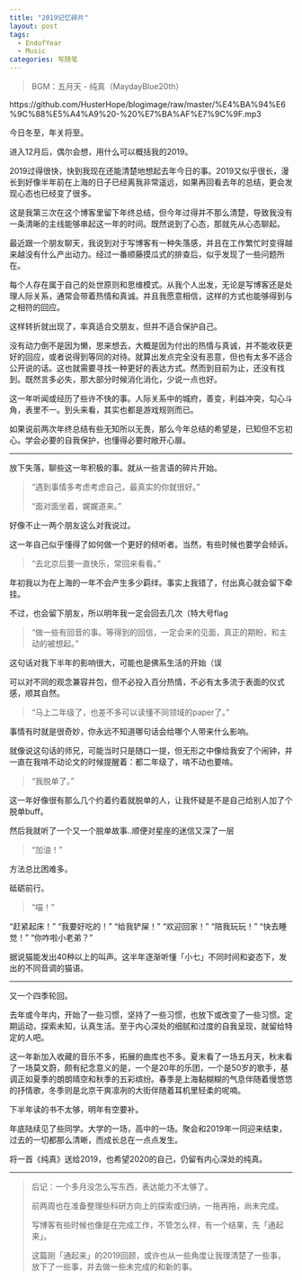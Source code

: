 ```yaml
---
title: "2019记忆碎片"
layout: post
tags:
  - EndofYear
  - Music
categories: 写随笔
---
```


<!-- more -->

> BGM：五月天 - 纯真（MaydayBlue20th）

<p>https://github.com/HusterHope/blogimage/raw/master/%E4%BA%94%E6%9C%88%E5%A4%A9%20-%20%E7%BA%AF%E7%9C%9F.mp3</p>

今日冬至，年关将至。

进入12月后，偶尔会想，用什么可以概括我的2019。

2019过得很快，快到我现在还能清楚地想起去年今日的事。2019又似乎很长，漫长到好像半年前在上海的日子已经离我非常遥远，如果再回看去年的总结，更会发现心态也已经变了很多。

这是我第三次在这个博客里留下年终总结，但今年过得并不那么清楚，导致我没有一条清晰的主线能够串起这一年的时间。既然说到了心态，那就先从心态聊起。

最近跟一个朋友聊天，我说到对于写博客有一种失落感，并且在工作繁忙时变得越来越没有什么产出动力。经过一番顺藤摸瓜式的排查后，似乎发现了一些问题所在。

每个人存在属于自己的处世原则和思维模式。从我个人出发，无论是写博客还是处理人际关系，通常会带着热情和真诚。并且我愿意相信，这样的方式也能够得到与之相符的回应。

这样转折就出现了，率真适合交朋友，但并不适合保护自己。

没有动力倒不是因为懒，思来想去，大概是因为付出的热情与真诚，并不能收获更好的回应，或者说得到等同的对待。就算出发点完全没有恶意，但也有太多不适合公开说的话。这也就需要寻找一种更好的表达方式。然而到目前为止，还没有找到。既然言多必失，那大部分时候消化消化，少说一点也好。

这一年听闻或经历了些许不快的事。人际关系中的城府，善变，利益冲突，勾心斗角，表里不一。到头来看，其实也都是游戏规则而已。

如果说前两次年终总结有些无知所以无畏，那么今年总结的希望是，已知但不忘初心。学会必要的自我保护，也懂得必要时敞开心扉。

---

放下失落，聊些这一年积极的事。就从一些言语的碎片开始。

> “遇到事情多考虑考虑自己，最真实的你就很好。”
>
> “面对面坐着，娓娓道来。”

好像不止一两个朋友这么对我说过。

这一年自己似乎懂得了如何做一个更好的倾听者。当然，有些时候也要学会倾诉。

> “去北京后要一直快乐，常回来看看。”

年初我以为在上海的一年不会产生多少羁绊。事实上我错了，付出真心就会留下牵挂。

不过，也会留下朋友，所以明年我一定会回去几次（特大号flag

> “做一些有回音的事。等得到的回信，一定会来的见面，真正的期盼，和主动的被想起。”

这句话对我下半年的影响很大，可能也是佛系生活的开始（误

可以对不同的观念兼容并包，但不必投入百分热情，不必有太多流于表面的仪式感，顺其自然。

> “马上二年级了，也差不多可以读懂不同领域的paper了。”

事情有时就是很奇妙，你永远不知道哪句话会给哪个人带来什么影响。

就像说这句话的师兄，可能当时只是随口一提，但无形之中像给我安了个闹钟，并一直在我啃不动论文的时候提醒着：都二年级了，啃不动也要啃。

> “我脱单了。”

这一年好像很有那么几个约着约着就脱单的人，让我怀疑是不是自己给别人加了个脱单buff。

然后我就听了一个又一个脱单故事..顺便对星座的迷信又深了一层

> “加油！”

方法总比困难多。

砥砺前行。

> “喵！”

“赶紧起床！” “我要好吃的！” “给我铲屎！” “欢迎回家！” “陪我玩玩！” “快去睡觉！” “你咋啦小老弟？”

据说猫能发出40种以上的叫声。这半年逐渐听懂「小七」不同时间和姿态下，发出的不同音调的猫语。

---

又一个四季轮回。

去年或今年内，开始了一些习惯，坚持了一些习惯，也放下或改变了一些习惯。定期运动，探索未知，认真生活。至于内心深处的细腻和过度的自我呈现，就留给特定的人吧。

这一年新加入收藏的音乐不多，拓展的曲库也不多。夏末看了一场五月天，秋末看了一场莫文蔚，颇有纪念意义的是，一个是20年的乐团，一个是50岁的歌手，基调正如夏季的朗朗晴空和秋季的五彩缤纷。春季是上海黏糊糊的气息伴随着慢悠悠的抒情歌，冬季则是北京干爽凛冽的大街伴随着耳机里轻柔的呢喃。

下半年读的书不太够，明年有空要补。

年底陆续见了些同学。大学的一场，高中的一场。聚会和2019年一同迎来结束，过去的一切都那么清晰，而成长总在一点点发生。

将一首《纯真》送给2019，也希望2020的自己，仍留有内心深处的纯真。

---

> 后记：一个多月没怎么写东西，表达能力不太够了。
>
> 前两周也在准备整理些科研方向上的探索或归纳，一拖再拖，尚未完成。
>
> 写博客有些时候也像是在完成工作，不管怎么样，有一个结果，先「通起来」。
>
> 这篇刚「通起来」的2019回顾，或许也从一些角度让我理清楚了一些事，放下了一些事，并去做一些未完成的和新的事。